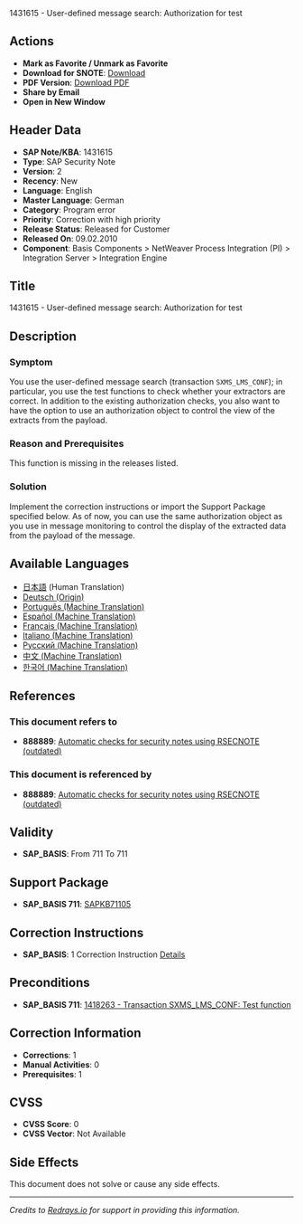 1431615 - User-defined message search: Authorization for test

## Actions
- **Mark as Favorite / Unmark as Favorite**
- **Download for SNOTE**: [Download](https://notesdownloads.sap.com/note/0040000008442232017)
- **PDF Version**: [Download PDF](https://userapps.support.sap.com/sap/support/sfm/notes/print/0001431615?language=en-US&token=E0CE92FCFDA886866CCE1B32EF953234)
- **Share by Email**
- **Open in New Window**

## Header Data
- **SAP Note/KBA**: 1431615
- **Type**: SAP Security Note
- **Version**: 2
- **Recency**: New
- **Language**: English
- **Master Language**: German
- **Category**: Program error
- **Priority**: Correction with high priority
- **Release Status**: Released for Customer
- **Released On**: 09.02.2010
- **Component**: Basis Components > NetWeaver Process Integration (PI) > Integration Server > Integration Engine

## Title
1431615 - User-defined message search: Authorization for test

## Description
### Symptom
You use the user-defined message search (transaction `SXMS_LMS_CONF`); in particular, you use the test functions to check whether your extractors are correct. In addition to the existing authorization checks, you also want to have the option to use an authorization object to control the view of the extracts from the payload.

### Reason and Prerequisites
This function is missing in the releases listed.

### Solution
Implement the correction instructions or import the Support Package specified below. As of now, you can use the same authorization object as you use in message monitoring to control the display of the extracted data from the payload of the message.

## Available Languages
- [日本語](https://me.sap.com/notes/0001431615/J) (Human Translation)
- [Deutsch (Origin)](https://me.sap.com/notes/0001431615/D)
- [Português (Machine Translation)](https://me.sap.com/notes/0001431615/P) 
- [Español (Machine Translation)](https://me.sap.com/notes/0001431615/S)
- [Français (Machine Translation)](https://me.sap.com/notes/0001431615/F)
- [Italiano (Machine Translation)](https://me.sap.com/notes/0001431615/I)
- [Русский (Machine Translation)](https://me.sap.com/notes/0001431615/R)
- [中文 (Machine Translation)](https://me.sap.com/notes/0001431615/1)
- [한국어 (Machine Translation)](https://me.sap.com/notes/0001431615/3)

## References
### This document refers to
- **888889**: [Automatic checks for security notes using RSECNOTE (outdated)](https://me.sap.com/notes/888889)

### This document is referenced by
- **888889**: [Automatic checks for security notes using RSECNOTE (outdated)](https://me.sap.com/notes/888889)

## Validity
- **SAP_BASIS**: From 711 To 711

## Support Package
- **SAP_BASIS 711**: [SAPKB71105](https://me.sap.com/supportpackage/SAPKB71105)

## Correction Instructions
- **SAP_BASIS**: 1 Correction Instruction [Details](https://me.sap.com/corrins/0001431615/41)

## Preconditions
- **SAP_BASIS 711**: [1418263 - Transaction SXMS_LMS_CONF: Test function](https://me.sap.com/notes/1418263)

## Correction Information
- **Corrections**: 1
- **Manual Activities**: 0
- **Prerequisites**: 1

## CVSS
- **CVSS Score**: 0
- **CVSS Vector**: Not Available

## Side Effects
This document does not solve or cause any side effects.

---

*Credits to [Redrays.io](https://redrays.io) for support in providing this information.*